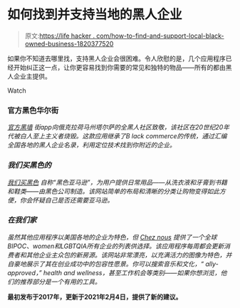 # 如何找到并支持当地的黑人企业

> 原文:[https://life hacker . com/how-to-find-and-support-local-black-owned-business-1820377520](https://lifehacker.com/how-to-find-and-support-local-black-owned-businesses-1820377520)

如果你不知道去哪里找，支持黑人企业会很困难。令人欣慰的是，几个应用程序已经开始纠正这一点，让你更容易找到你需要的常见和独特的物品——所有的都由黑人企业主提供。

Watch

### 官方黑色华尔街

*[*官方黑墙*](https://officialblackwallstreet.com/) 街app向俄克拉荷马州塔尔萨的全黑人社区致敬，该社区在20世纪20年代被白人至上主义者烧毁。这款应用继承了B lack commerce的传统，通过汇编全国各地的黑人企业名录，利用定位技术找到你附近的企业。*

### *我们买黑色的*

*[*我们买黑色*](https://webuyblack.com/) 自称“黑色亚马逊”，为用户提供日常用品——从洗衣液和牙膏到书籍和鞋类——由黑色公司制造。该网站简单的布局和清晰的分类让购物变得如此方便，你会怀疑自己是否还需要亚马逊。*

### *在我们家*

*虽然其他应用程序以美国各地的企业为特色，但 [*Chez nous*](https://cheznousguide.com/) 提供了一个全球BIPOC、women和LGBTQIA所有企业的列表供选择。该应用程序每周都会更新消费者和其他企业主众包的新房源。该网站非常漂亮，以充满活力的图像为特色，并自豪地展示了其在创业成功中的包容性愿景。你可以搜索音乐和文化，“ ally-approved，” health and wellness，甚至工作机会等类别——如果你想浏览，他们的推荐部分是一个有用的工具。*

**最初发布于2017年，更新于2021年2月4日，提供了新的建议。**